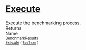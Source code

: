 # [Execute](./VerifierBenchmark-100663384.md)

Execute the benchmarking process.
<br>
Returns<img width=542/>Name
<br>
<sub>[BenchmarkResults](./../BenchmarkResults.md)</sub><img width=500/><sub>[Execute](./VerifierBenchmark-100663384.md) ( [`Boolean`](https://docs.microsoft.com/en-us/dotnet/api/System.Boolean) )</sub><br>


